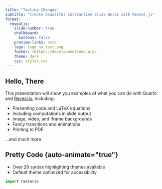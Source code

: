 ```yaml
---
title: "Testing Changes"
subtitle: "Create beautiful interactive slide decks with Reveal.js"
format:
  revealjs: 
    slide-number: true
    chalkboard: 
      buttons: false
    preview-links: auto
    logo: logo_no_text.png
    footer: <https://developmentseed.org>
    theme: dark
    css: styles.css
---
```


## Hello, There

This presentation will show you examples of what you can do with Quarto and [Reveal.js](https://revealjs.com), including:

- Presenting code and LaTeX equations
- Including computations in slide output
- Image, video, and iframe backgrounds
- Fancy transitions and animations
- Printing to PDF

...and much more

## Pretty Code {auto-animate="true"}

- Over 20 syntax highlighting themes available
- Default theme optimized for accessibility

```python
import rasterio

```
